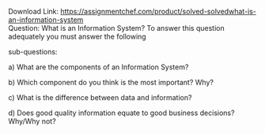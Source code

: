 Download Link: https://assignmentchef.com/product/solved-solvedwhat-is-an-information-system
<br>
Question: What is an Information System? To answer this question adequately you must answer the following

sub-questions:

a) What are the components of an Information System?

b) Which component do you think is the most important? Why?

c) What is the difference between data and information?

d) Does good quality information equate to good business decisions? Why/Why not?